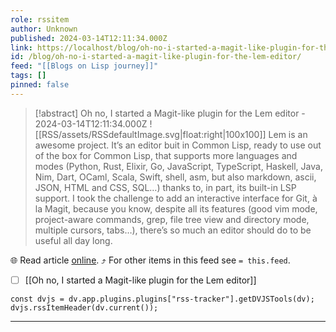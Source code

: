 ```yaml
---
role: rssitem
author: Unknown
published: 2024-03-14T12:11:34.000Z
link: https://localhost/blog/oh-no-i-started-a-magit-like-plugin-for-the-lem-editor/
id: /blog/oh-no-i-started-a-magit-like-plugin-for-the-lem-editor/
feed: "[[Blogs on Lisp journey]]"
tags: []
pinned: false
---
```


> [!abstract] Oh no, I started a Magit-like plugin for the Lem editor - 2024-03-14T12:11:34.000Z
> ![[RSS/assets/RSSdefaultImage.svg|float:right|100x100]] Lem is an awesome project. It’s an editor buit in Common Lisp, ready to use out of the box for Common Lisp, that supports more languages and modes (Python, Rust, Elixir, Go, JavaScript, TypeScript, Haskell, Java, Nim, Dart, OCaml, Scala, Swift, shell, asm, but also markdown, ascii, JSON, HTML and CSS, SQL…) thanks to, in part, its built-in LSP support. I took the challenge to add an interactive interface for Git, à la Magit, because you know, despite all its features (good vim mode, project-aware commands, grep, file tree view and directory mode, multiple cursors, tabs…), there’s so much an editor should do to be useful all day long.

🌐 Read article [online](https://localhost/blog/oh-no-i-started-a-magit-like-plugin-for-the-lem-editor/). ⤴ For other items in this feed see `= this.feed`.

- [ ] [[Oh no, I started a Magit-like plugin for the Lem editor]]

~~~dataviewjs
const dvjs = dv.app.plugins.plugins["rss-tracker"].getDVJSTools(dv);
dvjs.rssItemHeader(dv.current());
~~~

- - -
